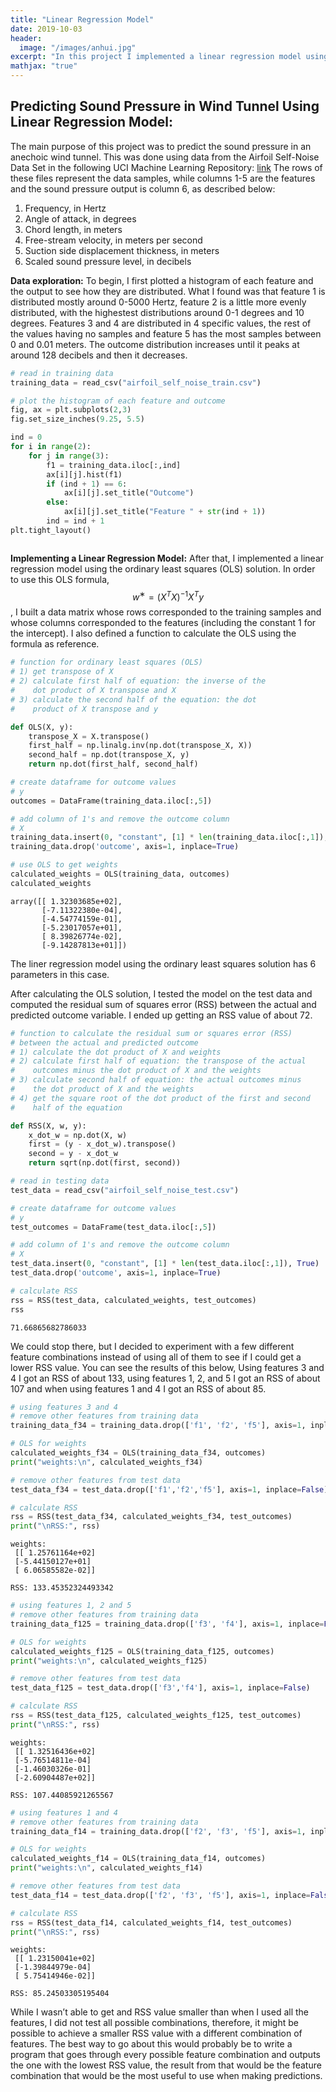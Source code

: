 ```yaml
---
title: "Linear Regression Model"
date: 2019-10-03
header:
  image: "/images/anhui.jpg"
excerpt: "In this project I implemented a linear regression model using the ordinary least squares solution and then tested the model by computing the residual sum of squares error between the actual and predicted outcome variable"
mathjax: "true"
---
```


## Predicting Sound Pressure in Wind Tunnel Using Linear Regression Model: 

The main purpose of this project was to predict the sound pressure in an anechoic wind tunnel. 
This was done using data from the Airfoil Self-Noise Data Set in the following UCI Machine Learning Repository: [link](https://archive.ics.uci.edu/ml/datasets/Airfoil+Self-Noise#.)
The rows of these files represent the data samples, while columns 1-5 are the features and the sound pressure output is column 6, as described below:

1. Frequency, in Hertz
2. Angle of attack, in degrees
3. Chord length, in meters
4. Free-stream velocity, in meters per second
5. Suction side displacement thickness, in meters
6. Scaled sound pressure level, in decibels

**Data exploration:**
To begin, I first plotted a histogram of each feature and the output to see how they are distributed.
What I found was that feature 1 is distributed mostly around 0-5000 Hertz, feature 2 is a little more 
evenly distributed, with the highestest distributions around 0-1 degrees and 10 degrees. Features 3 and 4 
are distributed in 4 specific values, the rest of the values having no samples and feature 5 has the most 
samples between 0 and 0.01 meters. The outcome distribution increases until it peaks at around 128 decibels and then it decreases.

```python
# read in training data
training_data = read_csv("airfoil_self_noise_train.csv")

# plot the histogram of each feature and outcome
fig, ax = plt.subplots(2,3)
fig.set_size_inches(9.25, 5.5)

ind = 0 
for i in range(2):
    for j in range(3):
        f1 = training_data.iloc[:,ind]
        ax[i][j].hist(f1)
        if (ind + 1) == 6:
            ax[i][j].set_title("Outcome")
        else:
            ax[i][j].set_title("Feature " + str(ind + 1))
        ind = ind + 1
plt.tight_layout()
```


<img src="{{ site.url }}{{ site.baseurl }}/images/p2/output_23_0.png" alt="">


**Implementing a Linear Regression Model:** 
After that, I implemented a linear regression model using the ordinary least squares (OLS) solution. In order to use 
this OLS formula, $$w^{∗} = (X^{T} X)^{−1}X^{T} y$$,  I built a data matrix whose rows corresponded to the training 
samples and whose columns corresponded to the features (including the constant 1 for the intercept). 
I also defined a function to calculate the OLS using the formula as reference.  

```python
# function for ordinary least squares (OLS)
# 1) get transpose of X
# 2) calculate first half of equation: the inverse of the 
#    dot product of X transpose and X
# 3) calculate the second half of the equation: the dot 
#    product of X transpose and y

def OLS(X, y):
    transpose_X = X.transpose()
    first_half = np.linalg.inv(np.dot(transpose_X, X))
    second_half = np.dot(transpose_X, y)
    return np.dot(first_half, second_half)
```


```python
# create dataframe for outcome values 
# y
outcomes = DataFrame(training_data.iloc[:,5])
```


```python
# add column of 1's and remove the outcome column
# X
training_data.insert(0, "constant", [1] * len(training_data.iloc[:,1]), True)
training_data.drop('outcome', axis=1, inplace=True)
```


```python
# use OLS to get weights
calculated_weights = OLS(training_data, outcomes)
calculated_weights
```




    array([[ 1.32303685e+02],
           [-7.11322380e-04],
           [-4.54774159e-01],
           [-5.23017057e+01],
           [ 8.39826774e-02],
           [-9.14287813e+01]])



The liner regression model using the ordinary least squares solution has 6 parameters in this case.


After calculating the OLS solution, I tested the model on the test data and computed the residual sum of squares
error (RSS) between the actual and predicted outcome variable. I ended up getting an RSS value of about 72.


```python
# function to calculate the residual sum or squares error (RSS) 
# between the actual and predicted outcome
# 1) calculate the dot product of X and weights
# 2) calculate first half of equation: the transpose of the actual 
#    outcomes minus the dot product of X and the weights
# 3) calculate second half of equation: the actual outcomes minus 
#    the dot product of X and the weights
# 4) get the square root of the dot product of the first and second 
#    half of the equation

def RSS(X, w, y):
    x_dot_w = np.dot(X, w)
    first = (y - x_dot_w).transpose()
    second = y - x_dot_w
    return sqrt(np.dot(first, second))
```


```python
# read in testing data
test_data = read_csv("airfoil_self_noise_test.csv")

# create dataframe for outcome values 
# y
test_outcomes = DataFrame(test_data.iloc[:,5])

# add column of 1's and remove the outcome column
# X
test_data.insert(0, "constant", [1] * len(test_data.iloc[:,1]), True)
test_data.drop('outcome', axis=1, inplace=True)

# calculate RSS
rss = RSS(test_data, calculated_weights, test_outcomes)
rss
```




    71.66865682786033



We could stop there, but I decided to experiment with a few different feature combinations instead of using all of them
to see if I could get a lower RSS value. You can see the results of this below, Using features 3 and 4 I got an RSS of about 
133, using features 1, 2, and 5 I got an RSS of about 107 and when using features 1 and 4 I got an RSS of  about 85. 


```python
# using features 3 and 4 
# remove other features from training data
training_data_f34 = training_data.drop(['f1', 'f2', 'f5'], axis=1, inplace=False)

# OLS for weights
calculated_weights_f34 = OLS(training_data_f34, outcomes)
print("weights:\n", calculated_weights_f34)

# remove other features from test data
test_data_f34 = test_data.drop(['f1','f2','f5'], axis=1, inplace=False)

# calculate RSS
rss = RSS(test_data_f34, calculated_weights_f34, test_outcomes)
print("\nRSS:", rss)
```

    weights:
     [[ 1.25761164e+02]
     [-5.44150127e+01]
     [ 6.06585582e-02]]
    
    RSS: 133.45352324493342
    


```python
# using features 1, 2 and 5
# remove other features from training data
training_data_f125 = training_data.drop(['f3', 'f4'], axis=1, inplace=False)

# OLS for weights
calculated_weights_f125 = OLS(training_data_f125, outcomes)
print("weights:\n", calculated_weights_f125)

# remove other features from test data
test_data_f125 = test_data.drop(['f3','f4'], axis=1, inplace=False)

# calculate RSS
rss = RSS(test_data_f125, calculated_weights_f125, test_outcomes)
print("\nRSS:", rss)
```

    weights:
     [[ 1.32516436e+02]
     [-5.76514811e-04]
     [-1.46030326e-01]
     [-2.60904487e+02]]
    
    RSS: 107.44085921265567
    


```python
# using features 1 and 4
# remove other features from training data
training_data_f14 = training_data.drop(['f2', 'f3', 'f5'], axis=1, inplace=False)

# OLS for weights
calculated_weights_f14 = OLS(training_data_f14, outcomes)
print("weights:\n", calculated_weights_f14)

# remove other features from test data
test_data_f14 = test_data.drop(['f2', 'f3', 'f5'], axis=1, inplace=False)

# calculate RSS
rss = RSS(test_data_f14, calculated_weights_f14, test_outcomes)
print("\nRSS:", rss)
```

    weights:
     [[ 1.23150041e+02]
     [-1.39844979e-04]
     [ 5.75414946e-02]]
    
    RSS: 85.24503305195404
    

While I wasn’t able to get and RSS value smaller than when I used all the features, I did not test all possible 
combinations, therefore, it might be possible to achieve a smaller RSS value with a different combination of features.
The best way to go about this would probably be to write a program that goes through every possible feature combination and 
outputs the one with the lowest RSS value, the result from that would be the feature combination that would be the most useful to use when making 
predictions.
